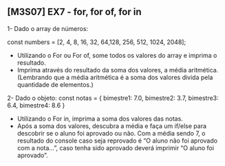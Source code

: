 ## [M3S07] EX7 - for, for of, for in

1- Dado o array de números:

const numbers = [2, 4, 8, 16, 32, 64,128, 256, 512, 1024, 2048];

- Utilizando o For ou For of, some todos os valores do array e imprima o resultado.
- Imprima através do resultado da soma dos valores, a média aritmética. (Lembrando que a média aritmética é a soma dos valores divida pela quantidade de elementos.)

2- Dado o objeto:
const notas = {
 bimestre1: 7.0,
 bimestre2: 3.7,
 bimestre3: 6.4,
 bimestre4: 8.6
}

- Utilizando o For in, imprima a soma dos valores das notas.
- Após a soma dos valores, descubra a média e faça um if/else para descobrir se o aluno foi aprovado ou não. Com a média sendo 7, o resultado do console caso seja reprovado é “O aluno não foi aprovado com a nota…”, caso tenha sido aprovado deverá imprimir “O aluno foi aprovado”.